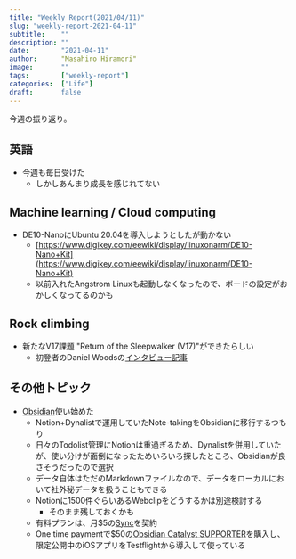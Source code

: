 ```yaml
---
title: "Weekly Report(2021/04/11)"
slug: "weekly-report-2021-04-11"
subtitle:    ""
description: ""
date:        "2021-04-11"
author:      "Masahiro Hiramori"
image:       ""
tags:        ["weekly-report"]
categories:  ["Life"]
draft:       false
---
```


今週の振り返り。

## 英語

- 今週も毎日受けた
  - しかしあんまり成長を感じれてない

## Machine learning / Cloud computing

- DE10-NanoにUbuntu 20.04を導入しようとしたが動かない
  - [https://www.digikey.com/eewiki/display/linuxonarm/DE10-Nano+Kit](https://www.digikey.com/eewiki/display/linuxonarm/DE10-Nano+Kit)
  - 以前入れたAngstrom Linuxも起動しなくなったので、ボードの設定がおかしくなってるのかも

## Rock climbing

- 新たなV17課題 "Return of the Sleepwalker (V17)"ができたらしい
  - 初登者のDaniel Woodsの[インタビュー記事](https://www.climbing.com/news/interview-daniel-woods-talks-return-of-the-sleepwalker-v17/)

## その他トピック

- [Obsidian](https://obsidian.md/)使い始めた
  - Notion+Dynalistで運用していたNote-takingをObsidianに移行するつもり
  - 日々のTodolist管理にNotionは重過ぎるため、Dynalistを併用していたが、使い分けが面倒になったためいろいろ探したところ、Obsidianが良さそうだったので選択
  - データ自体はただのMarkdownファイルなので、データをローカルにおいて社外秘データを扱うこともできる
  - Notionに1500件ぐらいあるWebclipをどうするかは別途検討する
    - そのまま残しておくかも
  - 有料プランは、月\$5の[Sync](https://obsidian.md/sync)を契約
  - One time paymentで\$50の[Obsidian Catalyst SUPPORTER](https://obsidian.md/pricing)を購入し、限定公開中のiOSアプリをTestflightから導入して使っている
